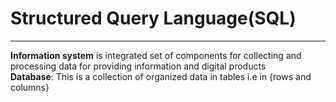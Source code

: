 # Structured Query Language(SQL)
***
__Information system__ is integrated set of components for collecting and processing data for providing information and digital products <br/>
__Database__: This is a collection of organized data in tables i.e in {rows and columns}
